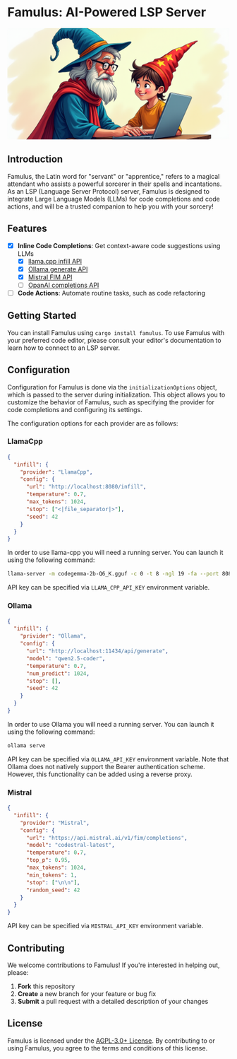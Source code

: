 # Famulus: AI-Powered LSP Server

![Logo](./logo.png)

## Introduction

Famulus, the Latin word for "servant" or "apprentice," refers to a magical
attendant who assists a powerful sorcerer in their spells and incantations. As
an LSP (Language Server Protocol) server, Famulus is designed to integrate Large
Language Models (LLMs) for code completions and code actions, and will be a
trusted companion to help you with your sorcery!

## Features

- [x] **Inline Code Completions**: Get context-aware code suggestions using LLMs
  - [x] [llama.cpp infill API](https://github.com/ggerganov/llama.cpp/tree/master/examples/server#post-infill-for-code-infilling)
  - [x] [Ollama generate API](https://github.com/ollama/ollama/blob/v0.5.4/docs/api.md#generate-a-completion)
  - [x] [Mistral FIM API](https://docs.mistral.ai/api/#tag/fim)
  - [ ] [OpanAI completions API](https://platform.openai.com/docs/api-reference/completions)
- [ ] **Code Actions**: Automate routine tasks, such as code refactoring

## Getting Started

You can install Famulus using `cargo install famulus`. To use Famulus with your
preferred code editor, please consult your editor's documentation to learn how
to connect to an LSP server.

## Configuration

Configuration for Famulus is done via the `initializationOptions` object, which
is passed to the server during initialization. This object allows you to customize
the behavior of Famulus, such as specifying the provider for code completions
and configuring its settings.

The configuration options for each provider are as follows:

### LlamaCpp

```json
{
  "infill": {
    "provider": "LlamaCpp",
    "config": {
      "url": "http://localhost:8080/infill",
      "temperature": 0.7,
      "max_tokens": 1024,
      "stop": ["<|file_separator|>"],
      "seed": 42
    }
  }
}
```

In order to use llama-cpp you will need a running server. You can launch it
using the following command:

```sh
llama-server -m codegemma-2b-Q6_K.gguf -c 0 -t 8 -ngl 19 -fa --port 8080
```

API key can be specified via `LLAMA_CPP_API_KEY` environment variable.

### Ollama

```json
{
  "infill": {
    "privider": "Ollama",
    "config": {
      "url": "http://localhost:11434/api/generate",
      "model": "qwen2.5-coder",
      "temperature": 0.7,
      "num_predict": 1024,
      "stop": [],
      "seed": 42
    }
  }
}
```

In order to use Ollama you will need a running server. You can launch it
using the following command:

```sh
ollama serve
```

API key can be specified via `OLLAMA_API_KEY` environment variable. Note that
Ollama does not natively support the Bearer authentication scheme. However, this
functionality can be added using a reverse proxy.

### Mistral

```json
{
  "infill": {
    "provider": "Mistral",
    "config": {
      "url": "https://api.mistral.ai/v1/fim/completions",
      "model": "codestral-latest",
      "temperature": 0.7,
      "top_p": 0.95,
      "max_tokens": 1024,
      "min_tokens": 1,
      "stop": ["\n\n"],
      "random_seed": 42
    }
  }
}
```

API key can be specified via `MISTRAL_API_KEY` environment variable.

## Contributing

We welcome contributions to Famulus! If you're interested in helping out, please:

1. **Fork** this repository
2. **Create** a new branch for your feature or bug fix
3. **Submit** a pull request with a detailed description of your changes

## License

Famulus is licensed under the [AGPL-3.0+ License](./LICENSE.txt). By
contributing to or using Famulus, you agree to the terms and conditions of this license.
